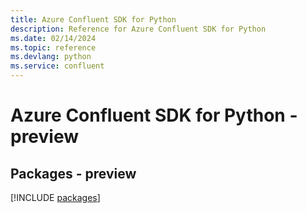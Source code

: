 ```yaml
---
title: Azure Confluent SDK for Python
description: Reference for Azure Confluent SDK for Python
ms.date: 02/14/2024
ms.topic: reference
ms.devlang: python
ms.service: confluent
---
```

# Azure Confluent SDK for Python - preview
## Packages - preview
[!INCLUDE [packages](confluent-index.md)]